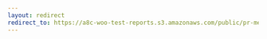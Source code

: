 ```yaml
---
layout: redirect
redirect_to: https://a8c-woo-test-reports.s3.amazonaws.com/public/pr-merge/45458/e2e/index.html
---
```

